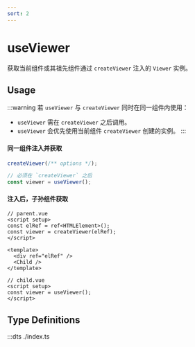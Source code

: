 ```yaml
---
sort: 2
---
```


# useViewer

获取当前组件或其祖先组件通过 `createViewer` 注入的 `Viewer` 实例。

## Usage

:::warning
若 `useViewer` 与 `createViewer` 同时在同一组件内使用：

- `useViewer` 需在 `createViewer` 之后调用。
- `useViewer` 会优先使用当前组件 `createViewer` 创建的实例。
  :::

#### 同一组件注入并获取

```ts
createViewer(/** options */);

// 必须在 `createViewer` 之后
const viewer = useViewer();
```

#### 注入后，子孙组件获取

```vue
// parent.vue
<script setup>
const elRef = ref<HTMLElement>();
const viewer = createViewer(elRef);
</script>

<template>
  <div ref="elRef" />
  <Child />
</template>
```

```vue
// child.vue
<script setup>
const viewer = useViewer();
</script>
```

## Type Definitions

:::dts ./index.ts
